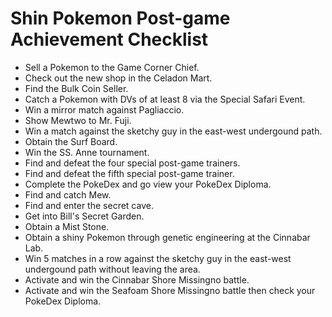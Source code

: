 # Shin Pokemon Post-game Achievement Checklist

- Sell a Pokemon to the Game Corner Chief.
- Check out the new shop in the Celadon Mart.
- Find the Bulk Coin Seller.
- Catch a Pokemon with DVs of at least 8 via the Special Safari Event.
- Win a mirror match against Pagliaccio.
- Show Mewtwo to Mr. Fuji.
- Win a match against the sketchy guy in the east-west undergound path.
- Obtain the Surf Board.
- Win the SS. Anne tournament.
- Find and defeat the four special post-game trainers.
- Find and defeat the fifth special post-game trainer.
- Complete the PokeDex and go view your PokeDex Diploma.
- Find and catch Mew.
- Find and enter the secret cave.
- Get into Bill's Secret Garden.
- Obtain a Mist Stone.
- Obtain a shiny Pokemon through genetic engineering at the Cinnabar Lab.
- Win 5 matches in a row against the sketchy guy in the east-west undergound path without leaving the area.
- Activate and win the Cinnabar Shore Missingno battle.
- Activate and win the Seafoam Shore Missingno battle then check your PokeDex Diploma.
